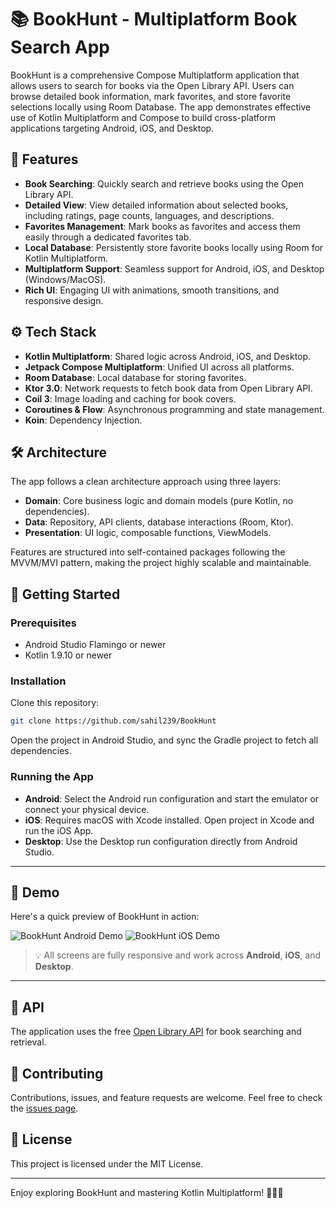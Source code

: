 # 📚 BookHunt - Multiplatform Book Search App

BookHunt is a comprehensive Compose Multiplatform application that allows users to search for books via the Open Library API. Users can browse detailed book information, mark favorites, and store favorite selections locally using Room Database. The app demonstrates effective use of Kotlin Multiplatform and Compose to build cross-platform applications targeting Android, iOS, and Desktop.

## 🌟 Features

* **Book Searching**: Quickly search and retrieve books using the Open Library API.
* **Detailed View**: View detailed information about selected books, including ratings, page counts, languages, and descriptions.
* **Favorites Management**: Mark books as favorites and access them easily through a dedicated favorites tab.
* **Local Database**: Persistently store favorite books locally using Room for Kotlin Multiplatform.
* **Multiplatform Support**: Seamless support for Android, iOS, and Desktop (Windows/MacOS).
* **Rich UI**: Engaging UI with animations, smooth transitions, and responsive design.

## ⚙️ Tech Stack

* **Kotlin Multiplatform**: Shared logic across Android, iOS, and Desktop.
* **Jetpack Compose Multiplatform**: Unified UI across all platforms.
* **Room Database**: Local database for storing favorites.
* **Ktor 3.0**: Network requests to fetch book data from Open Library API.
* **Coil 3**: Image loading and caching for book covers.
* **Coroutines & Flow**: Asynchronous programming and state management.
* **Koin**: Dependency Injection.

## 🛠️ Architecture

The app follows a clean architecture approach using three layers:

* **Domain**: Core business logic and domain models (pure Kotlin, no dependencies).
* **Data**: Repository, API clients, database interactions (Room, Ktor).
* **Presentation**: UI logic, composable functions, ViewModels.

Features are structured into self-contained packages following the MVVM/MVI pattern, making the project highly scalable and maintainable.

## 🚀 Getting Started

### Prerequisites

* Android Studio Flamingo or newer
* Kotlin 1.9.10 or newer

### Installation

Clone this repository:

```bash
git clone https://github.com/sahil239/BookHunt
```

Open the project in Android Studio, and sync the Gradle project to fetch all dependencies.

### Running the App

* **Android**: Select the Android run configuration and start the emulator or connect your physical device.
* **iOS**: Requires macOS with Xcode installed. Open project in Xcode and run the iOS App.
* **Desktop**: Use the Desktop run configuration directly from Android Studio.

---

## 📸 Demo

Here's a quick preview of BookHunt in action:

![BookHunt Android Demo](screnshots/android.gif)
![BookHunt iOS Demo](screnshots/ios.gif)

> 💡 All screens are fully responsive and work across **Android**, **iOS**, and **Desktop**.
---

## 📖 API

The application uses the free [Open Library API](https://openlibrary.org/dev/docs/api/books) for book searching and retrieval.

## 🤝 Contributing

Contributions, issues, and feature requests are welcome. Feel free to check the [issues page](https://github.com/yourusername/bookpedia/issues).

## 📜 License

This project is licensed under the MIT License.

---

Enjoy exploring BookHunt and mastering Kotlin Multiplatform! 🚀📖✨

